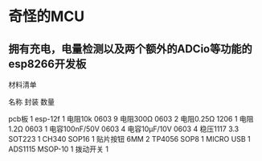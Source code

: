 # 奇怪的MCU

## 拥有充电，电量检测以及两个额外的ADCio等功能的esp8266开发板

材料清单


名称            封装    数量

pcb板                   1
esp-12f		        1
电阻10k	        0603	9
电阻300Ω	0603	2
电阻0.25Ω	1206	1
电阻1.2Ω	0603	1
电容100nF/50V	0603	4
电容10μF/10V	0603	4
稳压1117 3.3	SOT223	1
CH340	        SOP16	1
贴片按钮  	6MM	2
TP4056	        SOP8	1
MICRO USB		1
ADS1115	     MSOP-10	1
拨动开关	        	1
